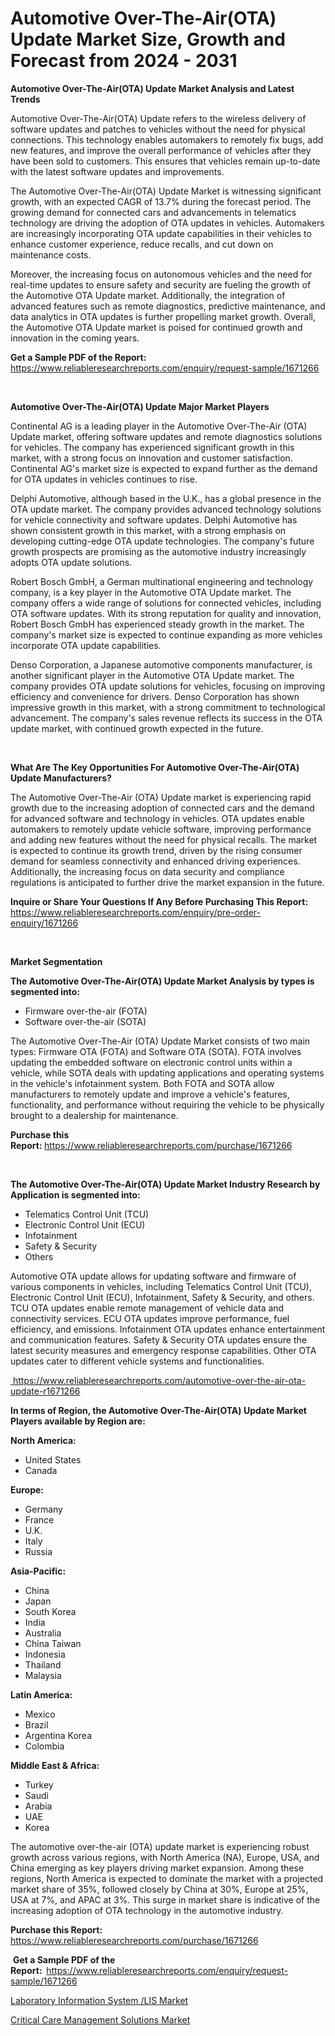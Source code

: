 <p><h1>Automotive Over-The-Air(OTA) Update Market Size, Growth and Forecast from 2024 - 2031</h1></p><p><strong>Automotive Over-The-Air(OTA) Update Market Analysis and Latest Trends</strong></p>
<p><p>Automotive Over-The-Air(OTA) Update refers to the wireless delivery of software updates and patches to vehicles without the need for physical connections. This technology enables automakers to remotely fix bugs, add new features, and improve the overall performance of vehicles after they have been sold to customers. This ensures that vehicles remain up-to-date with the latest software updates and improvements.</p><p>The Automotive Over-The-Air(OTA) Update Market is witnessing significant growth, with an expected CAGR of 13.7% during the forecast period. The growing demand for connected cars and advancements in telematics technology are driving the adoption of OTA updates in vehicles. Automakers are increasingly incorporating OTA update capabilities in their vehicles to enhance customer experience, reduce recalls, and cut down on maintenance costs.</p><p>Moreover, the increasing focus on autonomous vehicles and the need for real-time updates to ensure safety and security are fueling the growth of the Automotive OTA Update market. Additionally, the integration of advanced features such as remote diagnostics, predictive maintenance, and data analytics in OTA updates is further propelling market growth. Overall, the Automotive OTA Update market is poised for continued growth and innovation in the coming years.</p></p>
<p><strong>Get a Sample PDF of the Report:&nbsp;</strong> <a href="https://www.reliableresearchreports.com/enquiry/request-sample/1671266">https://www.reliableresearchreports.com/enquiry/request-sample/1671266</a></p>
<p>&nbsp;</p>
<p><strong>Automotive Over-The-Air(OTA) Update Major Market Players</strong></p>
<p><p>Continental AG is a leading player in the Automotive Over-The-Air (OTA) Update market, offering software updates and remote diagnostics solutions for vehicles. The company has experienced significant growth in this market, with a strong focus on innovation and customer satisfaction. Continental AG's market size is expected to expand further as the demand for OTA updates in vehicles continues to rise.</p><p>Delphi Automotive, although based in the U.K., has a global presence in the OTA update market. The company provides advanced technology solutions for vehicle connectivity and software updates. Delphi Automotive has shown consistent growth in this market, with a strong emphasis on developing cutting-edge OTA update technologies. The company's future growth prospects are promising as the automotive industry increasingly adopts OTA update solutions.</p><p>Robert Bosch GmbH, a German multinational engineering and technology company, is a key player in the Automotive OTA Update market. The company offers a wide range of solutions for connected vehicles, including OTA software updates. With its strong reputation for quality and innovation, Robert Bosch GmbH has experienced steady growth in the market. The company's market size is expected to continue expanding as more vehicles incorporate OTA update capabilities.</p><p>Denso Corporation, a Japanese automotive components manufacturer, is another significant player in the Automotive OTA Update market. The company provides OTA update solutions for vehicles, focusing on improving efficiency and convenience for drivers. Denso Corporation has shown impressive growth in this market, with a strong commitment to technological advancement. The company's sales revenue reflects its success in the OTA update market, with continued growth expected in the future.</p></p>
<p>&nbsp;</p>
<p><strong>What Are The Key Opportunities For Automotive Over-The-Air(OTA) Update Manufacturers?</strong></p>
<p><p>The Automotive Over-The-Air (OTA) Update market is experiencing rapid growth due to the increasing adoption of connected cars and the demand for advanced software and technology in vehicles. OTA updates enable automakers to remotely update vehicle software, improving performance and adding new features without the need for physical recalls. The market is expected to continue its growth trend, driven by the rising consumer demand for seamless connectivity and enhanced driving experiences. Additionally, the increasing focus on data security and compliance regulations is anticipated to further drive the market expansion in the future.</p></p>
<p><strong>Inquire or Share Your Questions If Any Before Purchasing This Report:</strong> <a href="https://www.reliableresearchreports.com/enquiry/pre-order-enquiry/1671266">https://www.reliableresearchreports.com/enquiry/pre-order-enquiry/1671266</a></p>
<p>&nbsp;</p>
<p><strong>Market Segmentation</strong></p>
<p><strong>The Automotive Over-The-Air(OTA) Update Market Analysis by types is segmented into:</strong></p>
<p><ul><li>Firmware over-the-air (FOTA)</li><li>Software over-the-air (SOTA)</li></ul></p>
<p><p>The Automotive Over-The-Air (OTA) Update Market consists of two main types: Firmware OTA (FOTA) and Software OTA (SOTA). FOTA involves updating the embedded software on electronic control units within a vehicle, while SOTA deals with updating applications and operating systems in the vehicle's infotainment system. Both FOTA and SOTA allow manufacturers to remotely update and improve a vehicle's features, functionality, and performance without requiring the vehicle to be physically brought to a dealership for maintenance.</p></p>
<p><strong>Purchase this Report:&nbsp;</strong><a href="https://www.reliableresearchreports.com/purchase/1671266">https://www.reliableresearchreports.com/purchase/1671266</a></p>
<p>&nbsp;</p>
<p><strong>The Automotive Over-The-Air(OTA) Update Market Industry Research by Application is segmented into:</strong></p>
<p><ul><li>Telematics Control Unit (TCU)</li><li>Electronic Control Unit (ECU)</li><li>Infotainment</li><li>Safety & Security</li><li>Others</li></ul></p>
<p><p>Automotive OTA update allows for updating software and firmware of various components in vehicles, including Telematics Control Unit (TCU), Electronic Control Unit (ECU), Infotainment, Safety & Security, and others. TCU OTA updates enable remote management of vehicle data and connectivity services. ECU OTA updates improve performance, fuel efficiency, and emissions. Infotainment OTA updates enhance entertainment and communication features. Safety & Security OTA updates ensure the latest security measures and emergency response capabilities. Other OTA updates cater to different vehicle systems and functionalities.</p></p>
<p><a href="https://www.reliableresearchreports.com/automotive-over-the-air-ota-update-r1671266">&nbsp;https://www.reliableresearchreports.com/automotive-over-the-air-ota-update-r1671266</a></p>
<p><strong>In terms of Region, the Automotive Over-The-Air(OTA) Update Market Players available by Region are:</strong></p>
<p>
    <p> <strong> North America: </strong>
        <ul>
            <li>United States</li>
            <li>Canada</li>
        </ul>
        </p> 
    <p> <strong> Europe: </strong>
        <ul>
            <li>Germany</li>
            <li>France</li>
            <li>U.K.</li>
            <li>Italy</li>
            <li>Russia</li>
        </ul>
        </p> 
    <p> <strong> Asia-Pacific: </strong>
        <ul>
            <li>China</li>
            <li>Japan</li>
            <li>South Korea</li>
            <li>India</li>
            <li>Australia</li>
            <li>China Taiwan</li>
            <li>Indonesia</li>
            <li>Thailand</li>
            <li>Malaysia</li>
        </ul>
        </p> 
    <p> <strong> Latin America: </strong>
        <ul>
            <li>Mexico</li>
            <li>Brazil</li>
            <li>Argentina Korea</li>
            <li>Colombia</li>
        </ul>
        </p> 
    <p> <strong> Middle East & Africa: </strong>
        <ul>
            <li>Turkey</li>
            <li>Saudi</li>
            <li>Arabia</li>
            <li>UAE</li>
            <li>Korea</li>
        </ul>
    </p>
    </p>
<p><p>The automotive over-the-air (OTA) update market is experiencing robust growth across various regions, with North America (NA), Europe, USA, and China emerging as key players driving market expansion. Among these regions, North America is expected to dominate the market with a projected market share of 35%, followed closely by China at 30%, Europe at 25%, USA at 7%, and APAC at 3%. This surge in market share is indicative of the increasing adoption of OTA technology in the automotive industry.</p></p>
<p><strong>Purchase this Report: </strong><a href="https://www.reliableresearchreports.com/purchase/1671266">https://www.reliableresearchreports.com/purchase/1671266</a></p>
<p>&nbsp;<strong>Get a Sample PDF of the Report:&nbsp;&nbsp;</strong><a href="https://www.reliableresearchreports.com/enquiry/request-sample/1671266">https://www.reliableresearchreports.com/enquiry/request-sample/1671266</a></p>
<p><strong></strong></p>
<p><p><a href="https://medium.com/@drakesporer988/global-laboratory-information-system-lis-market-size-is-expected-to-experience-a-cagr-of-6-2-01de025ac1c1">Laboratory Information System /LIS Market</a></p><p><a href="https://issuu.com/reportprime-2/docs/critical-care-management-solutions-market-size-203">Critical Care Management Solutions Market</a></p></p>